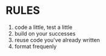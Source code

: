# RULES

1. code a little, test a little
2. build on your successes
3. reuse code you've already written
4. format frequenly
